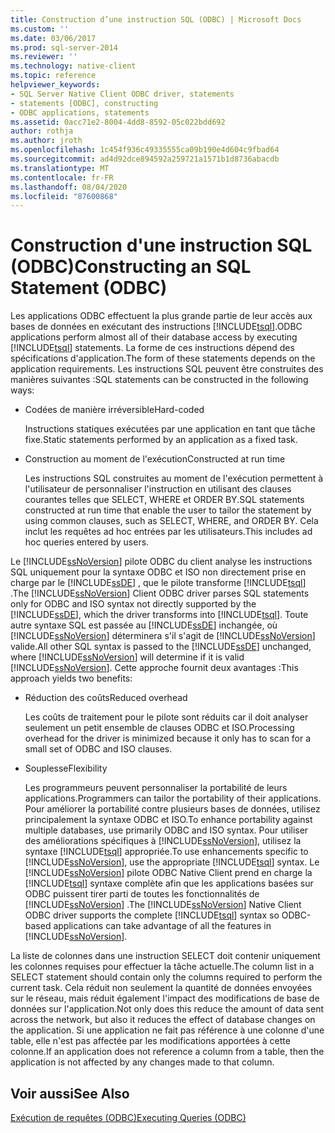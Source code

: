 ```yaml
---
title: Construction d’une instruction SQL (ODBC) | Microsoft Docs
ms.custom: ''
ms.date: 03/06/2017
ms.prod: sql-server-2014
ms.reviewer: ''
ms.technology: native-client
ms.topic: reference
helpviewer_keywords:
- SQL Server Native Client ODBC driver, statements
- statements [ODBC], constructing
- ODBC applications, statements
ms.assetid: 0acc71e2-8004-4dd8-8592-05c022bdd692
author: rothja
ms.author: jroth
ms.openlocfilehash: 1c454f936c49335555ca09b190e4d604c9fbad64
ms.sourcegitcommit: ad4d92dce894592a259721a1571b1d8736abacdb
ms.translationtype: MT
ms.contentlocale: fr-FR
ms.lasthandoff: 08/04/2020
ms.locfileid: "87600868"
---
```

# <a name="constructing-an-sql-statement-odbc"></a><span data-ttu-id="cbf0c-102">Construction d'une instruction SQL (ODBC)</span><span class="sxs-lookup"><span data-stu-id="cbf0c-102">Constructing an SQL Statement (ODBC)</span></span>
  <span data-ttu-id="cbf0c-103">Les applications ODBC effectuent la plus grande partie de leur accès aux bases de données en exécutant des instructions [!INCLUDE[tsql](../../includes/tsql-md.md)].</span><span class="sxs-lookup"><span data-stu-id="cbf0c-103">ODBC applications perform almost all of their database access by executing [!INCLUDE[tsql](../../includes/tsql-md.md)] statements.</span></span> <span data-ttu-id="cbf0c-104">La forme de ces instructions dépend des spécifications d'application.</span><span class="sxs-lookup"><span data-stu-id="cbf0c-104">The form of these statements depends on the application requirements.</span></span> <span data-ttu-id="cbf0c-105">Les instructions SQL peuvent être construites des manières suivantes :</span><span class="sxs-lookup"><span data-stu-id="cbf0c-105">SQL statements can be constructed in the following ways:</span></span>  
  
-   <span data-ttu-id="cbf0c-106">Codées de manière irréversible</span><span class="sxs-lookup"><span data-stu-id="cbf0c-106">Hard-coded</span></span>  
  
     <span data-ttu-id="cbf0c-107">Instructions statiques exécutées par une application en tant que tâche fixe.</span><span class="sxs-lookup"><span data-stu-id="cbf0c-107">Static statements performed by an application as a fixed task.</span></span>  
  
-   <span data-ttu-id="cbf0c-108">Construction au moment de l'exécution</span><span class="sxs-lookup"><span data-stu-id="cbf0c-108">Constructed at run time</span></span>  
  
     <span data-ttu-id="cbf0c-109">Les instructions SQL construites au moment de l'exécution permettent à l'utilisateur de personnaliser l'instruction en utilisant des clauses courantes telles que SELECT, WHERE et ORDER BY.</span><span class="sxs-lookup"><span data-stu-id="cbf0c-109">SQL statements constructed at run time that enable the user to tailor the statement by using common clauses, such as SELECT, WHERE, and ORDER BY.</span></span> <span data-ttu-id="cbf0c-110">Cela inclut les requêtes ad hoc entrées par les utilisateurs.</span><span class="sxs-lookup"><span data-stu-id="cbf0c-110">This includes ad hoc queries entered by users.</span></span>  
  
 <span data-ttu-id="cbf0c-111">Le [!INCLUDE[ssNoVersion](../../includes/ssnoversion-md.md)] pilote ODBC du client analyse les instructions SQL uniquement pour la syntaxe ODBC et ISO non directement prise en charge par le [!INCLUDE[ssDE](../../includes/ssde-md.md)] , que le pilote transforme [!INCLUDE[tsql](../../includes/tsql-md.md)] .</span><span class="sxs-lookup"><span data-stu-id="cbf0c-111">The [!INCLUDE[ssNoVersion](../../includes/ssnoversion-md.md)] Client ODBC driver parses SQL statements only for ODBC and ISO syntax not directly supported by the [!INCLUDE[ssDE](../../includes/ssde-md.md)], which the driver transforms into [!INCLUDE[tsql](../../includes/tsql-md.md)].</span></span> <span data-ttu-id="cbf0c-112">Toute autre syntaxe SQL est passée au [!INCLUDE[ssDE](../../includes/ssde-md.md)] inchangée, où [!INCLUDE[ssNoVersion](../../includes/ssnoversion-md.md)] déterminera s'il s'agit de [!INCLUDE[ssNoVersion](../../includes/ssnoversion-md.md)] valide.</span><span class="sxs-lookup"><span data-stu-id="cbf0c-112">All other SQL syntax is passed to the [!INCLUDE[ssDE](../../includes/ssde-md.md)] unchanged, where [!INCLUDE[ssNoVersion](../../includes/ssnoversion-md.md)] will determine if it is valid [!INCLUDE[ssNoVersion](../../includes/ssnoversion-md.md)].</span></span> <span data-ttu-id="cbf0c-113">Cette approche fournit deux avantages :</span><span class="sxs-lookup"><span data-stu-id="cbf0c-113">This approach yields two benefits:</span></span>  
  
-   <span data-ttu-id="cbf0c-114">Réduction des coûts</span><span class="sxs-lookup"><span data-stu-id="cbf0c-114">Reduced overhead</span></span>  
  
     <span data-ttu-id="cbf0c-115">Les coûts de traitement pour le pilote sont réduits car il doit analyser seulement un petit ensemble de clauses ODBC et ISO.</span><span class="sxs-lookup"><span data-stu-id="cbf0c-115">Processing overhead for the driver is minimized because it only has to scan for a small set of ODBC and ISO clauses.</span></span>  
  
-   <span data-ttu-id="cbf0c-116">Souplesse</span><span class="sxs-lookup"><span data-stu-id="cbf0c-116">Flexibility</span></span>  
  
     <span data-ttu-id="cbf0c-117">Les programmeurs peuvent personnaliser la portabilité de leurs applications.</span><span class="sxs-lookup"><span data-stu-id="cbf0c-117">Programmers can tailor the portability of their applications.</span></span> <span data-ttu-id="cbf0c-118">Pour améliorer la portabilité contre plusieurs bases de données, utilisez principalement la syntaxe ODBC et ISO.</span><span class="sxs-lookup"><span data-stu-id="cbf0c-118">To enhance portability against multiple databases, use primarily ODBC and ISO syntax.</span></span> <span data-ttu-id="cbf0c-119">Pour utiliser des améliorations spécifiques à [!INCLUDE[ssNoVersion](../../includes/ssnoversion-md.md)], utilisez la syntaxe [!INCLUDE[tsql](../../includes/tsql-md.md)] appropriée.</span><span class="sxs-lookup"><span data-stu-id="cbf0c-119">To use enhancements specific to [!INCLUDE[ssNoVersion](../../includes/ssnoversion-md.md)], use the appropriate [!INCLUDE[tsql](../../includes/tsql-md.md)] syntax.</span></span> <span data-ttu-id="cbf0c-120">Le [!INCLUDE[ssNoVersion](../../includes/ssnoversion-md.md)] pilote ODBC Native Client prend en charge la [!INCLUDE[tsql](../../includes/tsql-md.md)] syntaxe complète afin que les applications basées sur ODBC puissent tirer parti de toutes les fonctionnalités de [!INCLUDE[ssNoVersion](../../includes/ssnoversion-md.md)] .</span><span class="sxs-lookup"><span data-stu-id="cbf0c-120">The [!INCLUDE[ssNoVersion](../../includes/ssnoversion-md.md)] Native Client ODBC driver supports the complete [!INCLUDE[tsql](../../includes/tsql-md.md)] syntax so ODBC-based applications can take advantage of all the features in [!INCLUDE[ssNoVersion](../../includes/ssnoversion-md.md)].</span></span>  
  
 <span data-ttu-id="cbf0c-121">La liste de colonnes dans une instruction SELECT doit contenir uniquement les colonnes requises pour effectuer la tâche actuelle.</span><span class="sxs-lookup"><span data-stu-id="cbf0c-121">The column list in a SELECT statement should contain only the columns required to perform the current task.</span></span> <span data-ttu-id="cbf0c-122">Cela réduit non seulement la quantité de données envoyées sur le réseau, mais réduit également l'impact des modifications de base de données sur l'application.</span><span class="sxs-lookup"><span data-stu-id="cbf0c-122">Not only does this reduce the amount of data sent across the network, but also it reduces the effect of database changes on the application.</span></span> <span data-ttu-id="cbf0c-123">Si une application ne fait pas référence à une colonne d'une table, elle n'est pas affectée par les modifications apportées à cette colonne.</span><span class="sxs-lookup"><span data-stu-id="cbf0c-123">If an application does not reference a column from a table, then the application is not affected by any changes made to that column.</span></span>  
  
## <a name="see-also"></a><span data-ttu-id="cbf0c-124">Voir aussi</span><span class="sxs-lookup"><span data-stu-id="cbf0c-124">See Also</span></span>  
 [<span data-ttu-id="cbf0c-125">Exécution de requêtes &#40;ODBC&#41;</span><span class="sxs-lookup"><span data-stu-id="cbf0c-125">Executing Queries &#40;ODBC&#41;</span></span>](executing-queries-odbc.md)  
  
  
